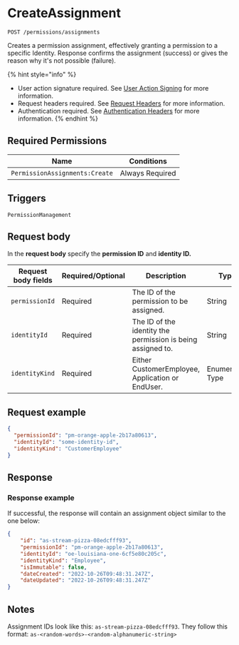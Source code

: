 # CreateAssignment

`POST /permissions/assignments`

Creates a permission assignment, effectively granting a permission to a specific Identity. Response confirms the assignment (success) or gives the reason why it's not possible (failure).

{% hint style="info" %}
* User action signature required. See [User Action Signing](../../authentication/user-action-signing/) for more information.
* Request headers required. See [Request Headers](../../../getting-started/request-headers.md) for more information.
* Authentication required. See [Authentication Headers](../../../getting-started/request-headers.md#authentication-headers) for more information.
{% endhint %}

## Required Permissions

| Name                           | Conditions      |
| ------------------------------ | --------------- |
| `PermissionAssignments:Create` | Always Required |

## Triggers <a href="#triggers.1" id="triggers.1"></a>

`PermissionManagement`

## Request body <a href="#request-body" id="request-body"></a>

In the **request body** specify the **permission ID** and **identity ID.**

| Request body fields | Required/Optional | Description                                                 | Type             |
| ------------------- | ----------------- | ----------------------------------------------------------- | ---------------- |
| `permissionId`      | Required          | The ID of the permission to be assigned.                    | String           |
| `identityId`        | Required          | The ID of the identity the permission is being assigned to. | String           |
| `identityKind`      | Required          | Either CustomerEmployee, Application or EndUser.            | Enumerated Type  |

## Request example <a href="#request-example.1" id="request-example.1"></a>

```JSON
{
  "permissionId": "pm-orange-apple-2b17a80613",
  "identityId": "some-identity-id",
  "identityKind": "CustomerEmployee"
}
```

## Response <a href="#response" id="response"></a>

### Response example <a href="#response-example" id="response-example"></a>

If successful, the response will contain an assignment object similar to the one below:

```json
{
    "id": "as-stream-pizza-08edcfff93",
    "permissionId": "pm-orange-apple-2b17a80613",
    "identityId": "oe-louisiana-one-6cf5e80c205c",
    "identityKind": "Employee",
    "isImmutable": false,
    "dateCreated": "2022-10-26T09:48:31.247Z",
    "dateUpdated": "2022-10-26T09:48:31.247Z"
}
```

## Notes <a href="#notes" id="notes"></a>

Assignment IDs look like this: `as-stream-pizza-08edcfff93`. They follow this format: `as-<random-words>-<random-alphanumeric-string>`
